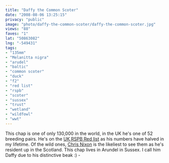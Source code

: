 ```yaml
---
title: "Daffy the Common Scoter"
date: "2008-08-06 13:25:15"
privacy: "public"
image: "photo/daffy-the-common-scoter/daffy-the-common-scoter.jpg"
views: "88"
faves: "1"
lat: "50863082"
lng: "-549431"
tags:
- "135mm"
- "Melanitta nigra"
- "arudel"
- "baltic"
- "common scoter"
- "duck"
- "f2"
- "red list"
- "rspb"
- "scoter"
- "sussex"
- "trust"
- "wetland"
- "wildfowl"
- "wwt"
---
```

This chap is one of only 130,000 in the world, in the UK he's one of 52 breeding pairs. He's on the <a href="http://www.rspb.org.uk/wildlife/birdguide/name/c/commonscoter">UK RSPB Red list</a> as his numbers have halved in my lifetime. Of the wild ones, <a href="http://www.nixonbyname.com">Chris Nixon</a> is the likeliest to see them as he's resident up in the Scotland. This chap lives in Arundel in Sussex. I call him Daffy due to his distinctive beak :) - <a href="/photos/2008/08/06/daffy-the-common-scoter"></a>
